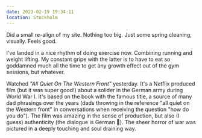 ```yaml
---
date: 2023-02-19 19:34:11
location: Stockholm
---
```


Did a small re-align of my site. Nothing too big. Just some spring cleaning, visually. Feels good.

I've landed in a nice rhythm of doing exercise now. Combining running and weight lifting. My constant gripe with the latter is to have to eat so goddamned much all the time to get any growth effect out of the gym sessions, but whatever.

Watched *"All Quiet On The Western Front"* yesterday. It's a Netflix produced film (but it was super good!) about a solider in the German army during World War I. It's based on the book with the famous title, a source of many dad phrasings over the years (dads throwing in the reference "all quiet on the Western front" in conversations when receiving the question "how do you do"). The film was amazing in the sense of production, but also (I guess) authenticity (the dialogue is German 💞). The sheer horror of war was pictured in a deeply touching and soul draining way.
